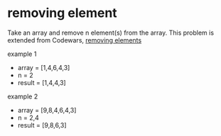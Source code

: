 # removing element

Take an array and remove n element(s) from the array. This problem is extended from Codewars, [removing elements](https://www.codewars.com/kata/5769b3802ae6f8e4890009d2)

example 1
  - array = [1,4,6,4,3]
  - n = 2
  - result = [1,4,4,3]

example 2
  - array = [9,8,4,6,4,3]
  - n = 2,4
  - result = [9,8,6,3]

